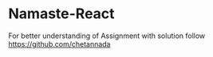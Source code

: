 # Namaste-React

For better understanding of Assignment with solution follow https://github.com/chetannada
